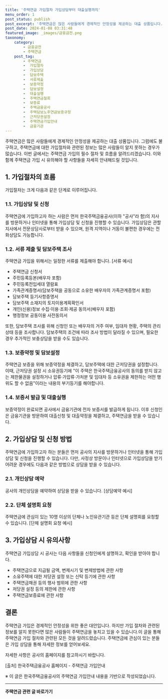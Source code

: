 ```yaml
---
title: '주택연금 가입절차 가입상담부터 대출실행까지'
menu_order: 1
post_status: publish
post_excerpt: '주택연금은 많은 사람들에게 경제적인 안정성을 제공하는 대출 상품입니다. 그럼에도 불구하고, 주택연금에 대한 가입절차와 관련된 정보는 많은 사람들이 알지 못하는 경우가 많습니다. 이번 글에서는 주택연금 가입의 필수 절차 및 흐름을 알려드리겠습니다. 이와 함께 주택연금 가입 시 유의해야 할 사항들을 자세히 안내해드릴 것입니다.'
post_date: 2024-01-08 03:31:48
featured_image: _images/금융금전.png
taxonomy:
    category:
        - 금융금전
        - 주택연금
    post_tag:
        - 주택연금
        -  가입절차
        -  가입상담
        -  담보주택
        -  서류제출
        -  보증약정
        -  담보설정
        -  대출실행
        -  주택연금철회
        -  보증료
        -  주택금융공사
        -  주택담보노후연금보증규정
        -  근저당권설정
        -  주택연금가입안내
        -  금융기관
---
```



주택연금은 많은 사람들에게 경제적인 안정성을 제공하는 대출 상품입니다. 그럼에도 불구하고, 주택연금에 대한 가입절차와 관련된 정보는 많은 사람들이 알지 못하는 경우가 많습니다. 이번 글에서는 주택연금 가입의 필수 절차 및 흐름을 알려드리겠습니다. 이와 함께 주택연금 가입 시 유의해야 할 사항들을 자세히 안내해드릴 것입니다.

## 1. 가입절차의 흐름

가입절차는 크게 다음과 같은 단계로 이루어집니다.

### 1.1. 가입상담 및 신청
주택연금에 가입하고자 하는 사람은 먼저 한국주택금융공사(이하 "공사"라 함)의 지사를 방문하거나 인터넷을 통해 가입상담 및 신청을 진행할 수 있습니다. 가입상담은 관할 지사에서 전문상담사로부터 받을 수 있으며, 원격 지역이나 거동이 불편한 경우에는 전화상담도 가능합니다.

### 1.2. 서류 제출 및 담보주택 조사
주택연금 가입을 위해서는 일정한 서류를 제출해야 합니다. [서류 예시] 
- 주택연금 신청서
- 주민등록등본(배우자 포함)
- 주민등록전입세대 열람표
- 가족관계증명서(담보주택을 공동으로 소유한 배우자의 가족관계증명서 포함)
- 담보주택 등기사항증명서
- 담보주택 소재지의 토지이용계획확인서
- 개인(신용)정보 수집·이용·조회·제공 동의서(배우자 포함)
- 행정정보 공동이용 사전동의서

또한, 담보주택 조사를 위해 신청인 또는 배우자의 거주 여부, 임대차 현황, 주택의 관리 상태 등을 조사합니다. 담보주택의 조건에 따라 조사 방법이 달라질 수 있으며, 필요한 경우 추가적인 보충상담을 받을 수도 있습니다.

### 1.3. 보증약정 및 담보설정
주택연금 보증을 위해 보증약정을 체결하고, 담보주택에 대한 근저당권을 설정합니다. 이때, 근저당권 설정 시 소유권등기에 "이 주택은 한국주택금융공사의 동의를 받지 않고는 제한물권을 설정하거나 압류·가압류·가처분 및 임대차 등 소유권을 제한하는 어떤 행위도 할 수 없음"이라는 내용의 부기등기를 해야합니다.

### 1.4. 보증서 발급 및 대출실행
보증약정이 완료되면 공사에서 금융기관에 전자 보증서를 발급하게 됩니다. 이후 신청인은 금융기관을 방문하여 대출신청 및 대출약정을 체결하고, 주택연금을 받을 수 있습니다.

## 2. 가입상담 및 신청 방법

주택연금에 가입하고자 하는 분들은 먼저 공사의 지사를 방문하거나 인터넷을 통해 가입상담 및 신청을 진행할 수 있습니다. 다만, 사정상 방문이나 인터넷으로 가입상담을 받기 어려운 경우에도 다음과 같은 방법으로 상담을 받을 수 있습니다.

### 2.1. 개인상담 예약
공사의 개인상담을 예약하여 상담을 받을 수 있습니다. [상담예약 예시] 

### 2.2. 단체 설명회 요청
주택연금에 관심이 있는 10명 이상의 단체나 노인유관기관 등은 단체 설명회를 요청할 수 있습니다. [단체 설명회 요청 예시] 

## 3. 가입상담 시 유의사항

주택연금 가입상담 시 공사는 다음 사항들을 신청인에게 설명하고, 확인을 받아야 합니다.

- 주택연금으로 지급될 금액, 변제시기 및 변제방법에 관한 사항
- 소유주택에 대한 저당권 설정 또는 신탁 등기에 관한 사항
- 주택연금채권 등의 행사 범위에 관한 사항
- 저당권 설정 등의 제한에 관한 사항
- 주택연금보증료에 관한 사항

## 결론

주택연금 가입은 경제적인 안정성을 위한 좋은 대안입니다. 하지만 가입 절차와 관련된 정보를 알지 못한다면 많은 사람들이 주택연금을 놓치고 있을 수 있습니다.이 글을 통해 주택연금 가입 절차와 관련된 모든 것을 알려드렸습니다. 주택연금에 관심이 있는 분들은 가입 상담을 통해 자세한 정보를 얻어보세요.

자세한 사항은 공사의 홈페이지를 참고하시기 바랍니다.

[출처] 한국주택금융공사 홈페이지 - 주택연금 가입안내
    
※ 이 글은 한국주택금융공사의 주택연금 가입안내 내용을 기반으로 작성되었습니다.
<!-- wp:separator -->
<hr class="wp-block-separator has-alpha-channel-opacity"/>
<!-- /wp:separator -->

<!-- wp:group {"backgroundColor":"base","layout":{"type":"constrained"}} -->
<div class="wp-block-group has-base-background-color has-background"><!-- wp:paragraph {"align":"center","fontSize":"medium"} -->
<p class="has-text-align-center has-large-font-size"><strong>주택연금 관련 글 바로가기</strong></p>
<!-- /wp:paragraph -->


<!-- wp:latest-posts
{"categories":[{"id":14528,"count":19,"description":"","link":"https://uknowlaw.com/category/%ec%a3%bc%ed%83%9d%ec%97%b0%ea%b8%88/","name":"주택연금","slug":"주택연금","taxonomy":"category","parent":0,"meta":[],"_links":{"self":[{"href":"https://uknowlaw.com/wp-json/wp/v2/categories/14528"}],"collection":[{"href":"https://uknowlaw.com/wp-json/wp/v2/categories"}],"about":[{"href":"https://uknowlaw.com/wp-json/wp/v2/taxonomies/category"}],"wp:post_type":[{"href":"https://uknowlaw.com/wp-json/wp/v2/posts?categories=14528"}],"curies":[{"name":"wp","href":"https://api.w.org/{rel}","templated":true}]}}],"postsToShow":100,"excerptLength":28,"postLayout":"grid","columns":2,"featuredImageAlign":"left","featuredImageSizeSlug":"large","fontSize":"small"} /--></div>
<!-- /wp:group -->